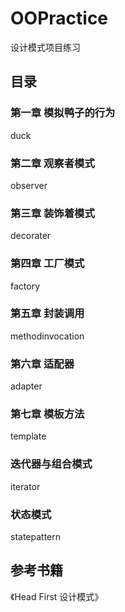 # OOPractice

设计模式项目练习

## 目录

### 第一章 模拟鸭子的行为

duck

### 第二章 观察者模式

observer

### 第三章 装饰着模式

decorater

### 第四章 工厂模式

factory

### 第五章 封装调用

methodinvocation

### 第六章 适配器

adapter

### 第七章 模板方法

template

### 迭代器与组合模式

iterator

### 状态模式

statepattern

## 参考书籍

《Head First 设计模式》
